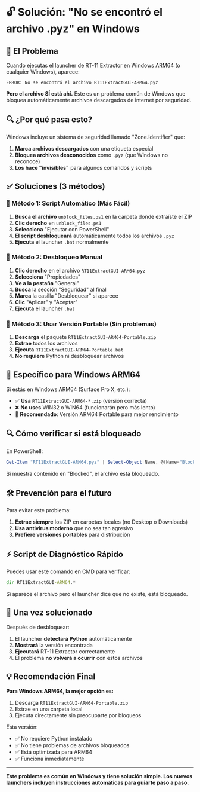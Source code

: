 # 🔓 Solución: "No se encontró el archivo .pyz" en Windows

## 🎯 El Problema

Cuando ejecutas el launcher de RT-11 Extractor en Windows ARM64 (o cualquier Windows), aparece:

```
ERROR: No se encontró el archivo RT11ExtractGUI-ARM64.pyz
```

**Pero el archivo SÍ está ahí.** Este es un problema común de Windows que bloquea automáticamente archivos descargados de internet por seguridad.

## 🔍 ¿Por qué pasa esto?

Windows incluye un sistema de seguridad llamado "Zone.Identifier" que:
1. **Marca archivos descargados** con una etiqueta especial
2. **Bloquea archivos desconocidos** como `.pyz` (que Windows no reconoce)
3. **Los hace "invisibles"** para algunos comandos y scripts

## ✅ Soluciones (3 métodos)

### 🚀 Método 1: Script Automático (Más Fácil)

1. **Busca el archivo** `unblock_files.ps1` en la carpeta donde extraíste el ZIP
2. **Clic derecho** en `unblock_files.ps1`
3. **Selecciona** "Ejecutar con PowerShell"
4. **El script desbloqueará** automáticamente todos los archivos `.pyz`
5. **Ejecuta** el launcher `.bat` normalmente

### 🔧 Método 2: Desbloqueo Manual

1. **Clic derecho** en el archivo `RT11ExtractGUI-ARM64.pyz`
2. **Selecciona** "Propiedades"
3. **Ve a la pestaña** "General"
4. **Busca** la sección "Seguridad" al final
5. **Marca** la casilla "Desbloquear" si aparece
6. **Clic** "Aplicar" y "Aceptar"
7. **Ejecuta** el launcher `.bat`

### 🎯 Método 3: Usar Versión Portable (Sin problemas)

1. **Descarga** el paquete `RT11ExtractGUI-ARM64-Portable.zip`
2. **Extrae** todos los archivos
3. **Ejecuta** `RT11ExtractGUI-ARM64-Portable.bat`
4. **No requiere** Python ni desbloquear archivos

## 📱 Específico para Windows ARM64

Si estás en Windows ARM64 (Surface Pro X, etc.):

- ✅ **Usa** `RT11ExtractGUI-ARM64-*.zip` (versión correcta)
- ❌ **No uses** WIN32 o WIN64 (funcionarán pero más lento)
- 🎯 **Recomendado**: Versión ARM64 Portable para mejor rendimiento

## 🔍 Cómo verificar si está bloqueado

En PowerShell:
```powershell
Get-Item "RT11ExtractGUI-ARM64.pyz" | Select-Object Name, @{Name="Blocked";Expression={Get-Content "$($_.FullName):Zone.Identifier" -ErrorAction SilentlyContinue}}
```

Si muestra contenido en "Blocked", el archivo está bloqueado.

## 🛠️ Prevención para el futuro

Para evitar este problema:

1. **Extrae siempre** los ZIP en carpetas locales (no Desktop o Downloads)
2. **Usa antivirus moderno** que no sea tan agresivo
3. **Prefiere versiones portables** para distribución

## ⚡ Script de Diagnóstico Rápido

Puedes usar este comando en CMD para verificar:

```cmd
dir RT11ExtractGUI-ARM64.*
```

Si aparece el archivo pero el launcher dice que no existe, está bloqueado.

## 🎉 Una vez solucionado

Después de desbloquear:
1. El launcher **detectará Python** automáticamente
2. **Mostrará** la versión encontrada
3. **Ejecutará** RT-11 Extractor correctamente
4. El problema **no volverá a ocurrir** con estos archivos

## 💡 Recomendación Final

**Para Windows ARM64, la mejor opción es:**
1. Descarga `RT11ExtractGUI-ARM64-Portable.zip`
2. Extrae en una carpeta local
3. Ejecuta directamente sin preocuparte por bloqueos

Esta versión:
- ✅ No requiere Python instalado
- ✅ No tiene problemas de archivos bloqueados
- ✅ Está optimizada para ARM64
- ✅ Funciona inmediatamente

---

**Este problema es común en Windows y tiene solución simple. Los nuevos launchers incluyen instrucciones automáticas para guiarte paso a paso.**

